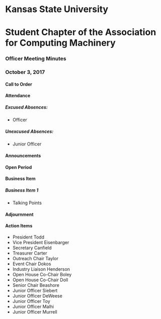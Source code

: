 # Kansas State University
# Student Chapter of the Association for Computing Machinery
### Officer Meeting Minutes
### October 3, 2017


#### Call to Order

#### Attendance
##### Excused Absences:
 * Officer
##### Unexcused Absences:
 * Junior Officer

#### Announcements

#### Open Period

#### Business Item
##### Business Item 1
* Talking Points

#### Adjournment

#### Action Items
* President Todd
* Vice President Eisenbarger
* Secretary Canfield
* Treasurer Carter
* Outreach Chair Taylor
* Event Chair Dokos
* Industry Liaison Henderson
* Open House Co-Chair Boley
* Open House Co-Chair Doll
* Senior Chair Beashore
* Junior Officer Siebert
* Junior Officer DeWeese
* Junior Officer Toy
* Junior Officer Malhi
* Junior Officer Murrell
